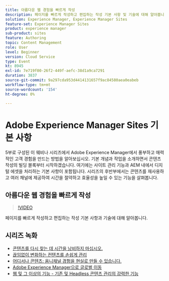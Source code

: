 ```yaml
---
title: 아름다운 웹 경험을 빠르게 작성
description: 페이지를 빠르게 작성하고 편집하는 작성 기본 사항 및 기술에 대해 알아봅니다
solution: Experience Manager, Experience Manager Sites
feature-set: Experience Manager Sites
product: experience manager
sub-product: sites
feature: Authoring
topic: Content Management
role: User
level: Beginner
version: Cloud Service
type: Event
kt: 8945
exl-id: 7e719f00-26f2-449f-aefc-38d1a9ca7291
duration: 3837
source-git-commit: 9a297cda953d4414131657f9ac84580aea0eabeb
workflow-type: tm+mt
source-wordcount: '154'
ht-degree: 0%

---
```


# Adobe Experience Manager Sites 기본 사항

5부로 구성된 이 웨비나 시리즈에서 Adobe Experience Manager에서 풍부하고 매력적인 고객 경험을 만드는 방법을 알아보십시오. 기본 개념과 작업을 소개하면서 콘텐츠 작성의 빌딩 블록부터 시작하겠습니다. 여기에는 사이트 관리 기능과 AEM 내에서 디지털 에셋을 처리하는 기본 사항이 포함됩니다. 시리즈의 후반부에서는 콘텐츠를 재사용하고 여러 채널에 제공하여 시간을 절약하고 효율성을 높일 수 있는 기능을 살펴봅니다.

## 아름다운 웹 경험을 빠르게 작성

>[!VIDEO](https://video.tv.adobe.com/v/337014/?quality=12&learn=on&hidetitle=true)

페이지를 빠르게 작성하고 편집하는 작성 기본 사항과 기술에 대해 알아봅니다.

## 시리즈 녹화

* [콘텐츠를 다시 찾는 데 시간을 낭비하지 마십시오.](media-library-administration.md)
* [끊임없이 변화하는 컨텐츠를 손쉽게 관리](collaboration-tools.md)
* [어디서나 콘텐츠: 옴니채널 경험을 현실로 만들 수 있습니다.](omnichannel-experiences.md)
* [Adobe Experience Manager으로 글로벌 이동](multi-site-management-web-translation.md)
* [웹 및 그 이상의 기능 - 기존 및 Headless 콘텐츠 관리의 강력한 기능](traditional-headless-content-management.md)
